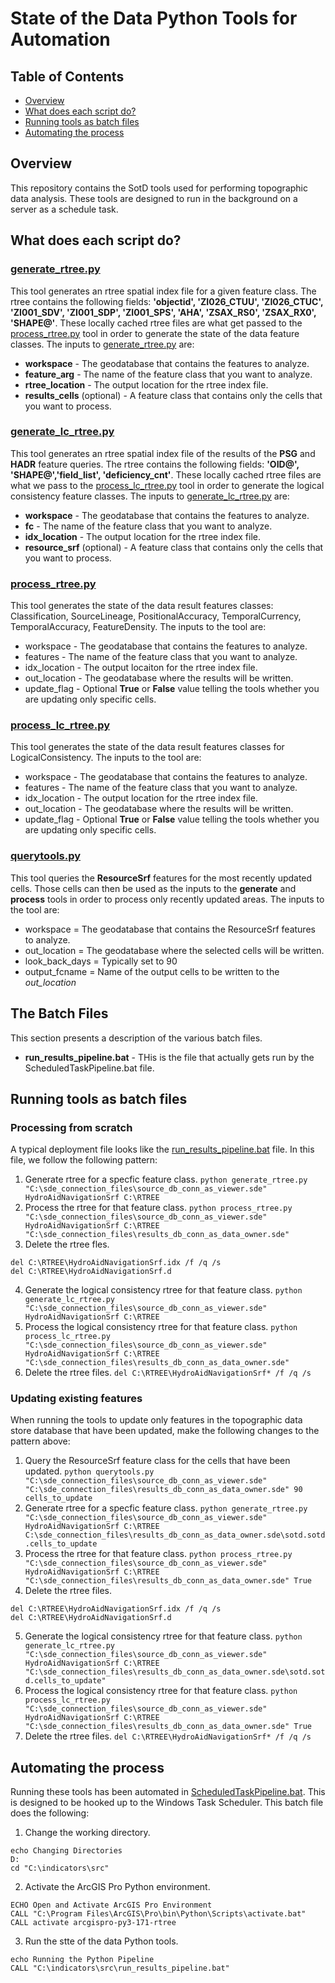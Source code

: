 # State of the Data Python Tools for Automation

## Table of Contents

* [Overview](#overview)
* [What does each script do?](#what-does-each-script-do?)
* [Running tools as batch files](#running-tools-as-batch-files)
* [Automating the process](#automating-the-process)

## Overview

This repository contains the SotD tools used for performing topographic data analysis. These
tools are designed to run in the background on a server as a schedule task.

## What does each script do?
### [generate_rtree.py](src/generate_rtree.py)
This tool generates an rtree spatial index file for a given feature class. 
The rtree contains the following fields: **'objectid', 'ZI026_CTUU', 
'ZI026_CTUC', 'ZI001_SDV', 'ZI001_SDP', 'ZI001_SPS', 'AHA', 'ZSAX_RS0', 
'ZSAX_RX0', 'SHAPE@'**. These locally cached rtree files are what get passed to the
[process_rtree.py](src/process_rtree.py) 
tool in order to generate the state of the data feature classes. The inputs to 
[generate_rtree.py](src/generate_rtree.py) are:
  - **workspace** - The geodatabase that contains the features to analyze.
  - **feature_arg** - The name of the feature class that you want to analyze.
  - **rtree_location** - The output location for the rtree index file.
  - **results_cells** (optional) - A feature class that contains only the 
  cells that you want to process.&nbsp;

### [generate_lc_rtree.py](src/generate_lc_rtree.py)
This tool generates an rtree spatial index file of the results of 
the **PSG** and **HADR** feature queries. The rtree contains
the following fields: **'OID@', 'SHAPE@','field_list', 'deficiency_cnt'**. These 
locally cached rtree files are what we pass to the 
[process_lc_rtree.py](src/process_lc_rtree.py) tool
in order to generate the logical consistency feature classes. The inputs to 
[generate_lc_rtree.py](src/generate_lc_rtree.py) are:
  - **workspace** - The geodatabase that contains the features to analyze.
  - **fc** - The name of the feature class that you want to analyze.
  - **idx_location** - The output location for the rtree index file.
  - **resource_srf** (optional) - A feature class that contains only 
  the cells that you want to process.&nbsp;

### [process_rtree.py](src/process_rtree.py)
This tool generates the state of the data result features classes: Classification, SourceLineage,
PositionalAccuracy, TemporalCurrency, TemporalAccuracy, FeatureDensity. The inputs to the tool are:
  - workspace - The geodatabase that contains the features to analyze.
  - features - The name of the feature class that you want to analyze.
  - idx_location - The output locaiton for the rtree index file.
  - out_location - The geodatabase where the results will be written. 
  - update_flag - Optional **True** or **False** value telling the tools 
  whether you are updating only specific cells.&nbsp;

### [process_lc_rtree.py](src/process_lc_rtree.py)
This tool generates the state of the data result features classes for LogicalConsistency. 
The inputs to the tool are:
  - workspace - The geodatabase that contains the features to analyze.
  - features - The name of the feature class that you want to analyze.
  - idx_location - The output location for the rtree index file.
  - out_location - The geodatabase where the results will be written. 
  - update_flag - Optional **True** or **False** value telling the tools 
  whether you are updating only specific cells.&nbsp;

### [querytools.py](src/querytools.py)
This tool queries the **ResourceSrf** features for the most recently updated cells. 
Those cells can then be used as the inputs to the **generate** and **process** tools 
in order to process only recently updated areas. The inputs to the tool are:
  - workspace = The geodatabase that contains the ResourceSrf features to analyze.
  - out_location = The geodatabase where the selected cells will be written.
  - look_back_days = Typically set to 90
  - output_fcname = Name of the output cells to be written to the *out_location*&nbsp;

## The Batch Files
This section presents a description of the various batch files. 
- **run_results_pipeline.bat**	- THis is the file that actually gets run by the 
ScheduledTaskPipeline.bat file. 

## Running tools as batch files
### Processing from scratch
A typical deployment file looks like the 
[run_results_pipeline.bat](src/run_results_batches_pipeline.bat) file. 
In this file, we follow the following pattern:
1. Generate rtree for a specfic feature class.
```python generate_rtree.py "C:\sde_connection_files\source_db_conn_as_viewer.sde" HydroAidNavigationSrf C:\RTREE```
2. Process the rtree for that feature class.
```python process_rtree.py "C:\sde_connection_files\source_db_conn_as_viewer.sde" HydroAidNavigationSrf C:\RTREE "C:\sde_connection_files\results_db_conn_as_data_owner.sde"```
3. Delete the rtree fles.
```
del C:\RTREE\HydroAidNavigationSrf.idx /f /q /s
del C:\RTREE\HydroAidNavigationSrf.d
```
4. Generate the logical consistency rtree for that feature class.
```python generate_lc_rtree.py "C:\sde_connection_files\source_db_conn_as_viewer.sde" HydroAidNavigationSrf C:\RTREE```
5. Process the logical consistency rtree for that feature class.
```python process_lc_rtree.py "C:\sde_connection_files\source_db_conn_as_viewer.sde" HydroAidNavigationSrf C:\RTREE "C:\sde_connection_files\results_db_conn_as_data_owner.sde"```
6. Delete the rtree files.
```del C:\RTREE\HydroAidNavigationSrf* /f /q /s```

### Updating existing features
When running the tools to update only features in the topographic data store 
database that have been updated, make the following changes to the pattern above:
1. Query the ResourceSrf feature class for the cells that have been updated.
```python querytools.py "C:\sde_connection_files\source_db_conn_as_viewer.sde" "C:\sde_connection_files\results_db_conn_as_data_owner.sde" 90 cells_to_update```
2. Generate rtree for a specfic feature class.
```python generate_rtree.py "C:\sde_connection_files\source_db_conn_as_viewer.sde" HydroAidNavigationSrf C:\RTREE C:\sde_connection_files\results_db_conn_as_data_owner.sde\sotd.sotd.cells_to_update```
3. Process the rtree for that feature class.
```python process_rtree.py "C:\sde_connection_files\source_db_conn_as_viewer.sde" HydroAidNavigationSrf C:\RTREE "C:\sde_connection_files\results_db_conn_as_data_owner.sde" True```
4. Delete the rtree files.
```
del C:\RTREE\HydroAidNavigationSrf.idx /f /q /s
del C:\RTREE\HydroAidNavigationSrf.d
```
5. Generate the logical consistency rtree for that feature class.
```python generate_lc_rtree.py "C:\sde_connection_files\source_db_conn_as_viewer.sde" HydroAidNavigationSrf C:\RTREE "C:\sde_connection_files\results_db_conn_as_data_owner.sde\sotd.sotd.cells_to_update"```
6. Process the logical consistency rtree for that feature class.
```python process_lc_rtree.py "C:\sde_connection_files\source_db_conn_as_viewer.sde" HydroAidNavigationSrf C:\RTREE "C:\sde_connection_files\results_db_conn_as_data_owner.sde" True```
7. Delete the rtree files.
```del C:\RTREE\HydroAidNavigationSrf* /f /q /s```


## Automating the process
Running these tools has been automated in 
[ScheduledTaskPipeline.bat](src/ScheduledTaskPipeline.bat). 
This is designed to be hooked up to the Windows Task Scheduler. 
This batch file does the following:
1. Change the working directory.
```
echo Changing Directories
D:
cd "C:\indicators\src"
```
2. Activate the ArcGIS Pro Python environment.
```
ECHO Open and Activate ArcGIS Pro Environment
CALL "C:\Program Files\ArcGIS\Pro\bin\Python\Scripts\activate.bat"
CALL activate arcgispro-py3-171-rtree
```
3. Run the stte of the data Python tools.
```
echo Running the Python Pipeline
CALL "C:\indicators\src\run_results_pipeline.bat"
```


